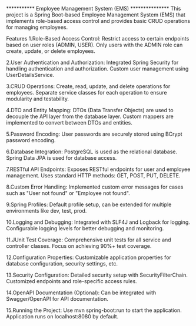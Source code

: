 ***********  Employee Management System (EMS) ***************
This project is a Spring Boot-based Employee Management System (EMS) that implements role-based access control and provides basic CRUD operations for managing employees.

Features
1.Role-Based Access Control:
  Restrict access to certain endpoints based on user roles (ADMIN, USER).
  Only users with the ADMIN role can create, update, or delete employees.

2.User Authentication and Authorization:
  Integrated Spring Security for handling authentication and authorization.
  Custom user management using UserDetailsService.

3.CRUD Operations:
  Create, read, update, and delete operations for employees.
  Separate service classes for each operation to ensure modularity and testability.

4.DTO and Entity Mapping:
  DTOs (Data Transfer Objects) are used to decouple the API layer from the database layer.
  Custom mappers are implemented to convert between DTOs and entities.

5.Password Encoding:
  User passwords are securely stored using BCrypt password encoding.

6.Database Integration:
  PostgreSQL is used as the relational database.
  Spring Data JPA is used for database access.

7.RESTful API Endpoints:
  Exposes RESTful endpoints for user and employee management.
  Uses standard HTTP methods: GET, POST, PUT, DELETE.

8.Custom Error Handling:
  Implemented custom error messages for cases such as "User not found" or "Employee not found".

9.Spring Profiles:
  Default profile setup, can be extended for multiple environments like dev, test, prod.

10.Logging and Debugging:
  Integrated with SLF4J and Logback for logging.
  Configurable logging levels for better debugging and monitoring.

11.JUnit Test Coverage:
  Comprehensive unit tests for all service and controller classes.
  Focus on achieving 90%+ test coverage.

12.Configuration Properties:
  Customizable application properties for database configuration, security settings, etc.

13.Security Configuration:
  Detailed security setup with SecurityFilterChain.
  Customized endpoints and role-specific access rules.

14.OpenAPI Documentation (Optional):
  Can be integrated with Swagger/OpenAPI for API documentation.

15.Running the Project:
  Use mvn spring-boot:run to start the application.
  Application runs on localhost:8080 by default.
